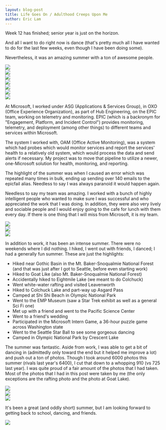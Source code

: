 ```yaml
---
layout: blog-post
title: Life Goes On / Adulthood Creeps Upon Me
author: Eric Lam
---
```

<p>Week 12 has finished; senior year is just on the horizon.</p>

<p>And all I want to do right now is dance (that's pretty much all I have wanted to do for the last few weeks, even though I have been doing some).</p>

<p>Nevertheless, it was an amazing summer with a ton of awesome people.</p>

<div class="row">
  <div class="col-sm-3">
    <a href="/images/summer2016_01.jpg" title="First hike, before work even started"><img class="img-responsive img-rounded center-block" src="/images/thumbs/summer2016_01.jpg"></a>
  </div>
  <div class="col-sm-3">
    <a href="/images/summer2016_02.jpg" title="Goat Lake was chilly but worth it"><img class="img-responsive img-rounded center-block" src="/images/thumbs/summer2016_02.jpg"></a>
  </div>
  <div class="col-sm-3">
    <a href="/images/summer2016_05.jpg" title="Colchuck Lake, before we started up Asgard Pass"><img class="img-responsive img-rounded center-block" src="/images/thumbs/summer2016_05.jpg"></a>
  </div>
  <div class="col-sm-3">
    <a href="/images/summer2016_06_0.jpg" title="Shi Shi Beach after a rainy night setting up camp"><img class="img-responsive img-rounded center-block" src="/images/thumbs/summer2016_06_0.jpg"></a>
  </div>
</div>

<div class="row">
  <div class="col-sm-4">
    <a href="/images/summer2016_04.jpg" title="White water rafting!"><img class="img-responsive img-rounded center-block" src="/images/thumbs/summer2016_04.jpg"></a>
  </div>
  <div class="col-sm-4">
    <a href="/images/summer2016_10.jpg" title="Early-on in the Microsoft Intern Game with Stochastic Tomfoolery"><img class="img-responsive img-rounded center-block" src="/images/thumbs/summer2016_10.jpg"></a>
  </div>
  <div class="col-sm-4">
    <a href="/images/summer2016_12.jpg" title="Hiking in Olympus National Park provided for some breath-taking views"><img class="img-responsive img-rounded center-block" src="/images/thumbs/summer2016_12.jpg"></a>
  </div>
</div>

<p>At Microsoft, I worked under ASG (Applications & Services Group), in OXO (Office Experience Organization), as part of Hub Engineering, on the EPIC team, working on telemetry and monitoring. EPIC (which is a backronym for "Engagement, Platform, and Incident Control") provides monitoring, telemetry, and deployment (among other things) to different teams and services within Microsoft.</p>

<p>The system I worked with, OAM (Office Active Monitoring), was a system which had probes which would monitor services and report the services' health to a relatively old system, which would process the data and send alerts if necessary. My project was to move that pipeline to utilize a newer, one-Microsoft solution for health, monitoring, and reporting.</p>

<p>The highlight of the summer was when I caused an error which was repeated many times in bulk, ending up sending over 140 emails to the epicfail alias. Needless to say I was always paranoid it would happen again.</p>

<p>Needless to say my team was amazing. I worked with a bunch of highly intelligent people who wanted to make sure I was successful and who appreciated the work that I was doing. In addition, they were also very lively and sociable people and I would enjoy going to the cafe for lunch with them every day. If there is one thing that I will miss from Microsoft, it is my team.</p>

<div class="row">
  <div class="col-sm-4">
    <a href="/images/summer2016_06_1.jpg" title="After a weekend of camping, I hadn't taken enough photos so I played around with firework shots"><img class="img-responsive img-rounded center-block" src="/images/thumbs/summer2016_06_1.jpg"></a>
  </div>
  <div class="col-sm-4">
    <a href="/images/summer2016_07.jpg" title="At the Star Trek exhibit at the EMP"><img class="img-responsive img-rounded center-block" src="/images/thumbs/summer2016_07.jpg"></a>
  </div>
  <div class="col-sm-4">
    <a href="/images/summer2016_08.jpg" title="The Pacific Science Center had an exhibit on Nathan Sawaya's art"><img class="img-responsive img-rounded center-block" src="/images/thumbs/summer2016_08.jpg"></a>
  </div>
</div>

<p>In addition to work, it has been an intense summer. There were no weekends where I did nothing. I hiked, I went out with friends, I danced; I had a generally fun summer. These are just the highlights:</p>
<ul>
  <li>Hiked near Gothic Basin in the Mt. Baker-Snoqualmie National Forest (and that was just after I got to Seattle, before even starting work)</li>
  <li>Hiked to Goat Like (also Mt. Baker-Snoqualmie National Forest)</li>
  <li>Accidentally hiked to Eightmile Lake (we meant to do Colchuck)</li>
  <li>Went white-water rafting and visited Leavenworth</li>
  <li>Hiked to Colchuck Lake and part-way up Asgard Pass</li>
  <li>Camped at Shi Shi Beach in Olympic National Park</li>
  <li>Went to the EMP Museum (saw a Star Trek exhibit as well as a general Sci Fi one)</li>
  <li>Met up with a friend and went to the Pacific Science Center</li>
  <li>Went to a friend's wedding</li>
  <li>Participated in the Microsoft Intern Game, a 36-hour puzzle game across Washington state</li>
  <li>Went to the Seattle Star Ball to see some gorgeous dancing</li>
  <li>Camped in Olympic National Park by Crescent Lake</li>
</ul>

<p>The summer was fantastic. Aside from work, I was able to get a bit of dancing in (admittedly only toward the end but it helped me improve a lot) and push out a ton of photos. Though I took around 6000 photos this summer (rivals last year's 6400), I cut that down to a whopping 910 (vs 725 last year). I was quite proud of a fair amount of the photos that I had taken. Most of the photos that I had in this post were taken by me (the only exceptions are the rafting photo and the photo at Goat Lake).</p>

<div class="row">
  <div class="col-sm-4">
    <a href="/images/summer2016_09.jpg" title="The wedding of a friend of mine. It was a ton of fun and super sweet"><img class="img-responsive img-rounded center-block" src="/images/thumbs/summer2016_09.jpg"></a>
  </div>
  <div class="col-sm-4">
    <a href="/images/summer2016_11.jpg" title="Because I can't keep away from dancing"><img class="img-responsive img-rounded center-block" src="/images/thumbs/summer2016_11.jpg"></a>
  </div>
  <div class="col-sm-4">
    <a href="/images/summer2016_ise.jpg" title="Intern Signature Event at Seattle Center with an Ellie Goulding concert (and free Surface Books!)"><img class="img-responsive img-rounded center-block" src="/images/thumbs/summer2016_ise.jpg"></a>
  </div>
</div>

<p>It's been a great (and oddly short) summer, but I am looking forward to getting back to school, dancing, and friends.</p>

<a href="/images/summer2016_03.jpg" title="Lost on our way to Colchuck Lake we found another hike just as nice"><img class="img-responsive img-rounded center-block" src="/images/thumbs/summer2016_03.jpg"></a>
